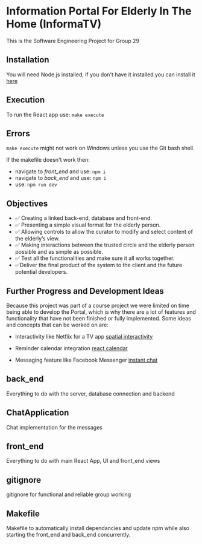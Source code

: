 # Information Portal For Elderly In The Home (InformaTV)

This is the Software Engineering Project for Group 29

## Installation

You will need Node.js installed, if you don't have it installed you can install it [here](https://nodejs.org/en/download/current/)

## Execution

To run the React app use: `make execute`

## Errors

`make execute` might not work on Windows unless you use the Git bash shell.

If the makefile doesn't work then:

- navigate to _front_end_ and use: `npm i`
- navigate to _back_end_ and use: `npm i`
- use: `npm run dev`

## Objectives

- :white_check_mark: Creating a linked back-end, database and front-end.
- :white_check_mark: Presenting a simple visual format for the elderly person.
- :white_check_mark: Allowing controls to allow the curator to modify and select content of the elderly’s view.
- :white_check_mark: Making interactions between the trusted circle and the elderly person possible and as simple as possible.
- :white_check_mark: Test all the functionalities and make sure it all works together.
- :white_check_mark:Deliver the final product of the system to the client and the future potential developers.

## Further Progress and Development Ideas

Because this project was part of a course project we were limited on time being able to develop the Portal, which is why there are a lot of features and functionality that have not been finished or fully implemented. Some ideas and concepts that can be worked on are:

- Interactivity like Netflix for a TV app [spatial interactivity](https://github.com/NoriginMedia/react-spatial-navigation)

- Reminder calendar integration [react calendar](https://www.npmjs.com/package/react-reminder-calendar)

- Messaging feature like Facebook Messenger [instant chat](https://github.com/paul-pagnan/react-instant-chat)

## back_end

Everything to do with the server, database connection and backend

## ChatApplication

Chat implementation for the messages

## front_end

Everything to do with main React App, UI and front_end views

## gitignore

gitignore for functional and reliable group working

## Makefile

Makefile to automatically install dependancies and update npm while also starting the front_end and back_end concurrently.
